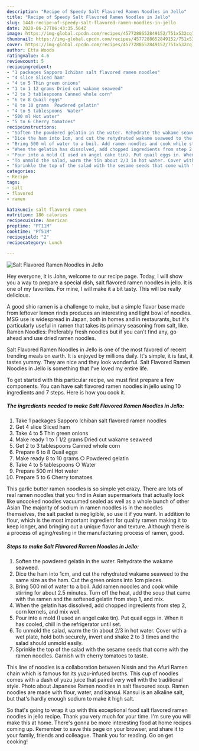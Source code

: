 ```yaml
---
description: "Recipe of Speedy Salt Flavored Ramen Noodles in Jello"
title: "Recipe of Speedy Salt Flavored Ramen Noodles in Jello"
slug: 1448-recipe-of-speedy-salt-flavored-ramen-noodles-in-jello
date: 2020-06-27T06:43:35.564Z
image: https://img-global.cpcdn.com/recipes/4577288652849152/751x532cq70/salt-flavored-ramen-noodles-in-jello-recipe-main-photo.jpg
thumbnail: https://img-global.cpcdn.com/recipes/4577288652849152/751x532cq70/salt-flavored-ramen-noodles-in-jello-recipe-main-photo.jpg
cover: https://img-global.cpcdn.com/recipes/4577288652849152/751x532cq70/salt-flavored-ramen-noodles-in-jello-recipe-main-photo.jpg
author: Etta Woods
ratingvalue: 4.6
reviewcount: 5
recipeingredient:
- "1 packages Sapporo Ichiban salt flavored ramen noodles"
- "4 slice Sliced ham"
- "4 to 5 Thin green onions"
- "1 to 1 12 grams Dried cut wakame seaweed"
- "2 to 3 tablespoons Canned whole corn"
- "6 to 8 Quail eggs"
- "8 to 10 grams  Powdered gelatin"
- "4 to 5 tablespoons  Water"
- "500 ml Hot water"
- "5 to 6 Cherry tomatoes"
recipeinstructions:
- "Soften the powdered gelatin in the water. Rehydrate the wakame seaweed."
- "Dice the ham into 1cm, and cut the rehydrated wakame seaweed to the same size as the ham. Cut the green onions into 1cm pieces."
- "Bring 500 ml of water to a boil. Add ramen noodles and cook while stirring for about 2.5 minutes. Turn off the heat, add the soup that came with the ramen and the softened gelatin from step 1, and mix."
- "When the gelatin has dissolved, add chopped ingredients from step 2, corn kernels, and mix well."
- "Pour into a mold (I used an angel cake tin). Put quail eggs in. When it has cooled, chill in the refrigerator until set."
- "To unmold the salad, warm the tin about 2/3 in hot water. Cover with a wet plate, hold both securely, invert and shake 2 to 3 times and the salad should unmold easily."
- "Sprinkle the top of the salad with the sesame seeds that come with the ramen noodles. Garnish with cherry tomatoes to taste."
categories:
- Recipe
tags:
- salt
- flavored
- ramen

katakunci: salt flavored ramen 
nutrition: 186 calories
recipecuisine: American
preptime: "PT11M"
cooktime: "PT51M"
recipeyield: "2"
recipecategory: Lunch

---
```



![Salt Flavored Ramen Noodles in Jello](https://img-global.cpcdn.com/recipes/4577288652849152/751x532cq70/salt-flavored-ramen-noodles-in-jello-recipe-main-photo.jpg)

Hey everyone, it is John, welcome to our recipe page. Today, I will show you a way to prepare a special dish, salt flavored ramen noodles in jello. It is one of my favorites. For mine, I will make it a bit tasty. This will be really delicious.

A good shio ramen is a challenge to make, but a simple flavor base made from leftover lemon rinds produces an interesting and light bowl of noodles. MSG use is widespread in Japan, both in homes and in restaurants, but it&#39;s particularly useful in ramen that takes its primary seasoning from salt, like. Ramen Noodles: Preferably fresh noodles but if you can&#39;t find any, go ahead and use dried ramen noodles.

Salt Flavored Ramen Noodles in Jello is one of the most favored of recent trending meals on earth. It is enjoyed by millions daily. It's simple, it is fast, it tastes yummy. They are nice and they look wonderful. Salt Flavored Ramen Noodles in Jello is something that I've loved my entire life.


To get started with this particular recipe, we must first prepare a few components. You can have salt flavored ramen noodles in jello using 10 ingredients and 7 steps. Here is how you cook it.

<!--inarticleads1-->

##### The ingredients needed to make Salt Flavored Ramen Noodles in Jello:

1. Take 1 packages Sapporo Ichiban salt flavored ramen noodles
1. Get 4 slice Sliced ham
1. Take 4 to 5 Thin green onions
1. Make ready 1 to 1 1/2 grams Dried cut wakame seaweed
1. Get 2 to 3 tablespoons Canned whole corn
1. Prepare 6 to 8 Quail eggs
1. Make ready 8 to 10 grams ○ Powdered gelatin
1. Take 4 to 5 tablespoons ○ Water
1. Prepare 500 ml Hot water
1. Prepare 5 to 6 Cherry tomatoes


This garlic butter ramen noodles is so simple yet crazy. There are lots of real ramen noodles that you find in Asian supermarkets that actually look like uncooked noodles vacuumed sealed as well as a whole bunch of other Asian The majority of sodium in ramen noodles is in the noodles themselves, the salt packet is negligible, so use it if you want. In addition to flour, which is the most important ingredient for quality ramen making it to keep longer, and bringing out a unique flavor and texture. Although there is a process of aging/resting in the manufacturing process of ramen, good. 

<!--inarticleads2-->

##### Steps to make Salt Flavored Ramen Noodles in Jello:

1. Soften the powdered gelatin in the water. Rehydrate the wakame seaweed.
1. Dice the ham into 1cm, and cut the rehydrated wakame seaweed to the same size as the ham. Cut the green onions into 1cm pieces.
1. Bring 500 ml of water to a boil. Add ramen noodles and cook while stirring for about 2.5 minutes. Turn off the heat, add the soup that came with the ramen and the softened gelatin from step 1, and mix.
1. When the gelatin has dissolved, add chopped ingredients from step 2, corn kernels, and mix well.
1. Pour into a mold (I used an angel cake tin). Put quail eggs in. When it has cooled, chill in the refrigerator until set.
1. To unmold the salad, warm the tin about 2/3 in hot water. Cover with a wet plate, hold both securely, invert and shake 2 to 3 times and the salad should unmold easily.
1. Sprinkle the top of the salad with the sesame seeds that come with the ramen noodles. Garnish with cherry tomatoes to taste.


This line of noodles is a collaboration between Nissin and the Afuri Ramen chain which is famous for its yuzu-infused broths. This cup of noodles comes with a dash of yuzu juice that paired very well with the traditional style. Photo about Japanese Ramen noodles in salt flavoured soup. Ramen noodles are made with flour, water, and kansui. Kansui is an alkaline salt, but that&#39;s hardly enough sodium to make it high salt. 

So that's going to wrap it up with this exceptional food salt flavored ramen noodles in jello recipe. Thank you very much for your time. I'm sure you will make this at home. There's gonna be more interesting food at home recipes coming up. Remember to save this page on your browser, and share it to your family, friends and colleague. Thank you for reading. Go on get cooking!
